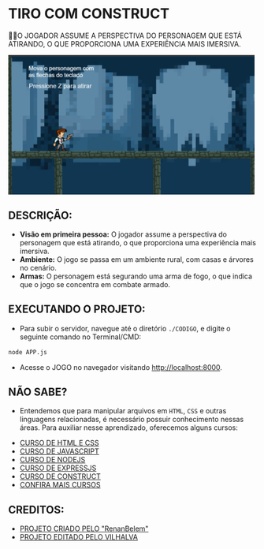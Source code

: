 # TIRO COM CONSTRUCT
👨‍🏫O JOGADOR ASSUME A PERSPECTIVA DO PERSONAGEM QUE ESTÁ ATIRANDO, O QUE PROPORCIONA UMA EXPERIÊNCIA MAIS IMERSIVA.

<img src="FOTO.png" align="center" width="500"> <br> 

## DESCRIÇÃO:
* **Visão em primeira pessoa:** O jogador assume a perspectiva do personagem que está atirando, o que proporciona uma experiência mais imersiva.
* **Ambiente:** O jogo se passa em um ambiente rural, com casas e árvores no cenário.
* **Armas:** O personagem está segurando uma arma de fogo, o que indica que o jogo se concentra em combate armado.

## EXECUTANDO O PROJETO:
   - Para subir o servidor, navegue até o diretório `./CODIGO`, e digite o seguinte comando no Terminal/CMD:
   ```bash
   node APP.js
   ```

   - Acesse o JOGO no navegador visitando [http://localhost:8000](http://localhost:8000).

## NÃO SABE?
- Entendemos que para manipular arquivos em `HTML`, `CSS` e outras linguagens relacionadas, é necessário possuir conhecimento nessas áreas. Para auxiliar nesse aprendizado, oferecemos alguns cursos:
* [CURSO DE HTML E CSS](https://github.com/VILHALVA/CURSO-DE-HTML-E-CSS)
* [CURSO DE JAVASCRIPT](https://github.com/VILHALVA/CURSO-DE-JAVASCRIPT)
* [CURSO DE NODEJS](https://github.com/VILHALVA/CURSO-DE-NODEJS)
* [CURSO DE EXPRESSJS](https://github.com/VILHALVA/CURSO-DE-EXPRESSJS)
* [CURSO DE CONSTRUCT](https://github.com/VILHALVA/CURSO-DE-CONSTRUCT)
* [CONFIRA MAIS CURSOS](https://github.com/VILHALVA?tab=repositories&q=+topic:CURSO)

## CREDITOS:
- [PROJETO CRIADO PELO "RenanBelem"](https://github.com/RenanBelem/JogoConstruct1Periodo)
- [PROJETO EDITADO PELO VILHALVA](https://github.com/VILHALVA)
